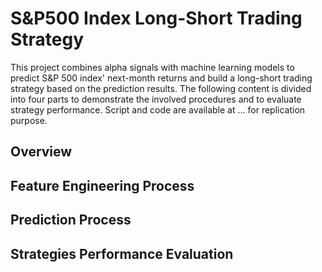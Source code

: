 # S&P500 Index Long-Short Trading Strategy
This project combines alpha signals with machine learning models to predict S&amp;P 500 index' next-month returns and build a long-short trading strategy based on the prediction results.
The following content is divided into four parts to demonstrate the involved procedures and to evaluate strategy performance.
Script and code are available at ... for replication purpose.

## Overview
## Feature Engineering Process
## Prediction Process
## Strategies Performance Evaluation
